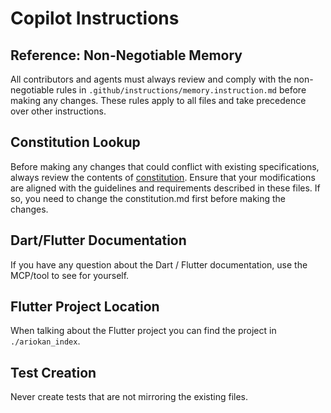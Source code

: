 
# Copilot Instructions

## Reference: Non-Negotiable Memory
All contributors and agents must always review and comply with the non-negotiable rules in `.github/instructions/memory.instruction.md` before making any changes. These rules apply to all files and take precedence over other instructions.

## Constitution Lookup
Before making any changes that could conflict with existing specifications, always review the contents of [constitution](../.specify/memory/constitution.md). Ensure that your modifications are aligned with the guidelines and requirements described in these files. If so, you need to change the constitution.md first before making the changes.

## Dart/Flutter Documentation
If you have any question about the Dart / Flutter documentation, use the MCP/tool to see for yourself.

## Flutter Project Location
When talking about the Flutter project you can find the project in `./ariokan_index`.

## Test Creation
Never create tests that are not mirroring the existing files.
